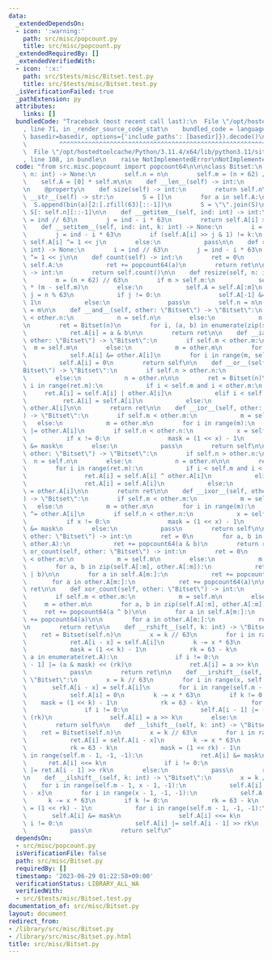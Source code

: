 ```yaml
---
data:
  _extendedDependsOn:
  - icon: ':warning:'
    path: src/misc/popcount.py
    title: src/misc/popcount.py
  _extendedRequiredBy: []
  _extendedVerifiedWith:
  - icon: ':x:'
    path: src/$tests/misc/Bitset.test.py
    title: src/$tests/misc/Bitset.test.py
  _isVerificationFailed: true
  _pathExtension: py
  attributes:
    links: []
  bundledCode: "Traceback (most recent call last):\n  File \"/opt/hostedtoolcache/Python/3.11.4/x64/lib/python3.11/site-packages/onlinejudge_verify/documentation/build.py\"\
    , line 71, in _render_source_code_stat\n    bundled_code = language.bundle(stat.path,\
    \ basedir=basedir, options={'include_paths': [basedir]}).decode()\n          \
    \         ^^^^^^^^^^^^^^^^^^^^^^^^^^^^^^^^^^^^^^^^^^^^^^^^^^^^^^^^^^^^^^^^^^^^^^^^^^^^^^^^^\n\
    \  File \"/opt/hostedtoolcache/Python/3.11.4/x64/lib/python3.11/site-packages/onlinejudge_verify/languages/python.py\"\
    , line 108, in bundle\n    raise NotImplementedError\nNotImplementedError\n"
  code: "from src.misc.popcount import popcount64\n\n\nclass Bitset:\n    def __init__(self,\
    \ n: int) -> None:\n        self.n = n\n        self.m = (n + 62) // 63\n    \
    \    self.A = [0] * self.m\n\n    def __len__(self) -> int:\n        return self.n\n\
    \n    @property\n    def size(self) -> int:\n        return self.n\n\n    def\
    \ __str__(self) -> str:\n        S = []\n        for a in self.A:\n          \
    \  S.append(bin(a)[2:].zfill(63)[::-1])\n        S = \"\".join(S)\n        return\
    \ S[: self.n][::-1]\n\n    def __getitem__(self, ind: int) -> int:\n        i\
    \ = ind // 63\n        j = ind - i * 63\n        return self.A[i] >> j & 1\n\n\
    \    def __setitem__(self, ind: int, k: int) -> None:\n        i = ind // 63\n\
    \        j = ind - i * 63\n        if (self.A[i] >> j & 1) != k:\n           \
    \ self.A[i] ^= 1 << j\n        else:\n            pass\n\n    def rev(self, ind:\
    \ int) -> None:\n        i = ind // 63\n        j = ind - i * 63\n        self.A[i]\
    \ ^= 1 << j\n\n    def count(self) -> int:\n        ret = 0\n        for a in\
    \ self.A:\n            ret += popcount64(a)\n        return ret\n\n    def __sum__(self)\
    \ -> int:\n        return self.count()\n\n    def resize(self, n: int) -> None:\n\
    \        m = (n + 62) // 63\n        if m > self.m:\n            self.A += [0]\
    \ * (m - self.m)\n        else:\n            self.A = self.A[:m]\n           \
    \ j = n % 63\n            if j != 0:\n                self.A[-1] &= (1 << j) -\
    \ 1\n            else:\n                pass\n        self.n = n\n        self.m\
    \ = m\n\n    def __and__(self, other: \"Bitset\") -> \"Bitset\":\n        if self.n\
    \ < other.n:\n            n = self.n\n        else:\n            n = other.n\n\
    \n        ret = Bitset(n)\n        for i, (a, b) in enumerate(zip(self.A, other.A)):\n\
    \            ret.A[i] = a & b\n\n        return ret\n\n    def __iand__(self,\
    \ other: \"Bitset\") -> \"Bitset\":\n        if self.m < other.m:\n          \
    \  m = self.m\n        else:\n            m = other.m\n        for i in range(m):\n\
    \            self.A[i] &= other.A[i]\n        for i in range(m, self.m):\n   \
    \         self.A[i] = 0\n        return self\n\n    def __or__(self, other: \"\
    Bitset\") -> \"Bitset\":\n        if self.n > other.n:\n            n = self.n\n\
    \        else:\n            n = other.n\n\n        ret = Bitset(n)\n        for\
    \ i in range(ret.m):\n            if i < self.m and i < other.m:\n           \
    \     ret.A[i] = self.A[i] | other.A[i]\n            elif i < self.m:\n      \
    \          ret.A[i] = self.A[i]\n            else:\n                ret.A[i] =\
    \ other.A[i]\n\n        return ret\n\n    def __ior__(self, other: \"Bitset\"\
    ) -> \"Bitset\":\n        if self.m < other.m:\n            m = self.m\n     \
    \   else:\n            m = other.m\n        for i in range(m):\n            self.A[i]\
    \ |= other.A[i]\n        if self.n < other.n:\n            x = self.n % 63\n \
    \           if x != 0:\n                mask = (1 << x) - 1\n                self.A[-1]\
    \ &= mask\n        else:\n            pass\n        return self\n\n    def __xor__(self,\
    \ other: \"Bitset\") -> \"Bitset\":\n        if self.n > other.n:\n          \
    \  n = self.n\n        else:\n            n = other.n\n\n        ret = Bitset(n)\n\
    \        for i in range(ret.m):\n            if i < self.m and i < other.m:\n\
    \                ret.A[i] = self.A[i] ^ other.A[i]\n            elif i < self.m:\n\
    \                ret.A[i] = self.A[i]\n            else:\n                ret.A[i]\
    \ = other.A[i]\n\n        return ret\n\n    def __ixor__(self, other: \"Bitset\"\
    ) -> \"Bitset\":\n        if self.m < other.m:\n            m = self.m\n     \
    \   else:\n            m = other.m\n        for i in range(m):\n            self.A[i]\
    \ ^= other.A[i]\n        if self.n < other.n:\n            x = self.n % 63\n \
    \           if x != 0:\n                mask = (1 << x) - 1\n                self.A[-1]\
    \ &= mask\n        else:\n            pass\n        return self\n\n    def and_count(self,\
    \ other: \"Bitset\") -> int:\n        ret = 0\n        for a, b in zip(self.A,\
    \ other.A):\n            ret += popcount64(a & b)\n        return ret\n\n    def\
    \ or_count(self, other: \"Bitset\") -> int:\n        ret = 0\n        if self.m\
    \ < other.m:\n            m = self.m\n        else:\n            m = other.m\n\
    \        for a, b in zip(self.A[:m], other.A[:m]):\n            ret += popcount64(a\
    \ | b)\n\n        for a in self.A[m:]:\n            ret += popcount64(a)\n\n \
    \       for a in other.A[m:]:\n            ret += popcount64(a)\n\n        return\
    \ ret\n\n    def xor_count(self, other: \"Bitset\") -> int:\n        ret = 0\n\
    \        if self.m < other.m:\n            m = self.m\n        else:\n       \
    \     m = other.m\n        for a, b in zip(self.A[:m], other.A[:m]):\n       \
    \     ret += popcount64(a ^ b)\n\n        for a in self.A[m:]:\n            ret\
    \ += popcount64(a)\n\n        for a in other.A[m:]:\n            ret += popcount64(a)\n\
    \n        return ret\n\n    def __rshift__(self, k: int) -> \"Bitset\":\n    \
    \    ret = Bitset(self.n)\n        x = k // 63\n        for i in range(x, self.m):\n\
    \            ret.A[i - x] = self.A[i]\n        k -= x * 63\n        if k != 0:\n\
    \            mask = (1 << k) - 1\n            rk = 63 - k\n            for i,\
    \ a in enumerate(ret.A):\n                if i != 0:\n                    ret.A[i\
    \ - 1] |= (a & mask) << (rk)\n                ret.A[i] = a >> k\n        else:\n\
    \            pass\n        return ret\n\n    def __irshift__(self, k: int) ->\
    \ \"Bitset\":\n        x = k // 63\n        for i in range(x, self.m):\n     \
    \       self.A[i - x] = self.A[i]\n        for i in range(self.m - x, self.m):\n\
    \            self.A[i] = 0\n        k -= x * 63\n        if k != 0:\n        \
    \    mask = (1 << k) - 1\n            rk = 63 - k\n            for i, a in enumerate(self.A):\n\
    \                if i != 0:\n                    self.A[i - 1] |= (a & mask) <<\
    \ (rk)\n                self.A[i] = a >> k\n        else:\n            pass\n\
    \        return self\n\n    def __lshift__(self, k: int) -> \"Bitset\":\n    \
    \    ret = Bitset(self.n)\n        x = k // 63\n        for i in range(x, self.m):\n\
    \            ret.A[i] = self.A[i - x]\n        k -= x * 63\n        if k != 0:\n\
    \            rk = 63 - k\n            mask = (1 << rk) - 1\n            for i\
    \ in range(self.m - 1, -1, -1):\n                ret.A[i] &= mask\n          \
    \      ret.A[i] <<= k\n                if i != 0:\n                    ret.A[i]\
    \ |= ret.A[i - 1] >> rk\n        else:\n            pass\n        return ret\n\
    \n    def __ilshift__(self, k: int) -> \"Bitset\":\n        x = k // 63\n    \
    \    for i in range(self.m - 1, x - 1, -1):\n            self.A[i] = self.A[i\
    \ - x]\n        for i in range(x - 1, -1, -1):\n            self.A[i] = 0\n  \
    \      k -= x * 63\n        if k != 0:\n            rk = 63 - k\n            mask\
    \ = (1 << rk) - 1\n            for i in range(self.m - 1, -1, -1):\n         \
    \       self.A[i] &= mask\n                self.A[i] <<= k\n                if\
    \ i != 0:\n                    self.A[i] |= self.A[i - 1] >> rk\n        else:\n\
    \            pass\n        return self\n"
  dependsOn:
  - src/misc/popcount.py
  isVerificationFile: false
  path: src/misc/Bitset.py
  requiredBy: []
  timestamp: '2023-06-29 01:22:58+09:00'
  verificationStatus: LIBRARY_ALL_WA
  verifiedWith:
  - src/$tests/misc/Bitset.test.py
documentation_of: src/misc/Bitset.py
layout: document
redirect_from:
- /library/src/misc/Bitset.py
- /library/src/misc/Bitset.py.html
title: src/misc/Bitset.py
---
```

